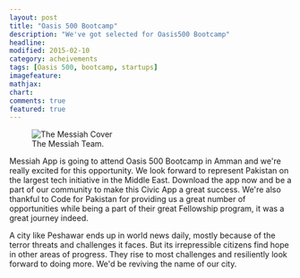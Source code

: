```yaml
---
layout: post
title: "Oasis 500 Bootcamp"
description: "We've got selected for Oasis500 Bootcamp"
headline:
modified: 2015-02-10
category: acheivements
tags: [Oasis 500, bootcamp, startups]
imagefeature:
mathjax:
chart:
comments: true
featured: true
---
```

<figure>
  <img src="{{ site.url }}/images/team.jpg" alt="The Messiah Cover">
  <figcaption>The Messiah Team.</figcaption>
</figure>

Messiah App is going to attend Oasis 500 Bootcamp in Amman and we're really excited for this opportunity. We look forward to represent Pakistan on the largest tech initiative in the Middle East. Download the app now and be a part of our community to make this Civic App a great success. We're also thankful to Code for Pakistan for providing us a great number of opportunities while being a part of their great Fellowship program, it was a great journey indeed.

A city like Peshawar ends up in world news daily, mostly because of the terror threats and challenges it faces. But its irrepressible citizens find hope in other areas of progress. They rise to most challenges and resiliently look forward to doing more. We'd be reviving the name of our city. 
